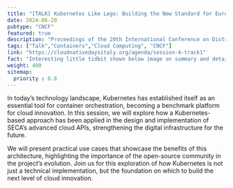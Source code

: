 ```yaml
---
title: "[TALK] Kubernetes Like Lego: Building the New Standard for European Cloud APIs"
date: 2024-06-20
pubtype: "CNCF"
featured: true
description: "Proceedings of the 20th International Conference on Distributed Computing and Networking"
tags: ["Talk","Containers","Cloud Computing", "CNCF"]
link: "https://cloudnativedaysitaly.org/agenda/session-4-track1"
fact: "Interesting little tidbit shown below image on summary and detail page"
weight: 400
sitemap:
  priority : 0.8
---
```


In today’s technology landscape, Kubernetes has established itself as an essential tool for container orchestration, becoming a benchmark platform for cloud innovation. In this session, we will explore how a Kubernetes-based approach has been applied in the design and implementation of SECA’s advanced cloud APIs, strengthening the digital infrastructure for the future.

We will present practical use cases that showcase the benefits of this architecture, highlighting the importance of the open-source community in the project’s evolution. Join us for this exploration of how Kubernetes is not just a technical implementation, but the foundation on which to build the next level of cloud innovation.